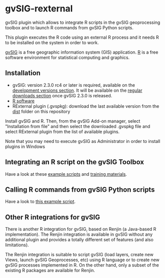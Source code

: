 # gvSIG-rexternal
gvSIG plugin which allows to integrate R scripts in the
gvSIG geoprocessing toolbox and to launch R commands from gvSIG Python scripts.

This plugin executes the R code using an external R process and it needs R to be
installed on the system in order to work.

[gvSIG](http://www.gvsig.com) is a free geographic information system (GIS) application. [R](https://www.r-project.org/) is a free software environment for statistical computing and graphics.

## Installation
* gvSIG: version 2.3.0 rc4 or later is required, available on the [development
versions section](http://www.gvsig.com/en/products/gvsig-desktop/development-versions-downloads).
It will be available on the [regular downloads section](http://www.gvsig.com/en/products/gvsig-desktop/downloads)
once gvSIG 2.3.0 is released.
* [R software](https://www.r-project.org/)
* RExternal plugin (.gvspkg): download the last available version from the [dist](https://github.com/dispiste/gvSIG-rexternal/tree/master/dist) folder on this repository

Install gvSIG and R. Then, from the gvSIG Add-on manager, select "Installation
from file" and then select the downloaded .gvspkg file and select RExternal plugin
from the list of available plugins.

Note that you may need to execute gvSIG as Administrator in order to install plugins in Windows

## Integrating an R script on the gvSIG Toolbox
Have a look at these [example scripts](https://github.com/dispiste/geostat2016/raw/master/scripts/scripts.zip)
and [training materials](https://dispiste.github.io/geostat2016/gvsig-workshop/).

## Calling R commands from gvSIG Python scripts
Have a look to [this example script](https://github.com/dispiste/gvSIG-rexternal/blob/master/org.gvsig.rexternal.app.mainplugin/scripting/scripts/test/test1.py).

## Other R integrations for gvSIG
There is another R integration for gvSIG, based on Renjin (a Java-based R
implementation). The Renjin integration is available in gvSIG without any
additional plugin and provides a totally different set of features (and also
limitations).

The Renjin integration is suitable to script gvSIG (load layers, create
new Views, launch gvSIG Geoprocesses, etc) using R language or to create new
gvSIG processes implemented in R. On the other hand,
only a subset of the existing R packages are available for Renjin.
